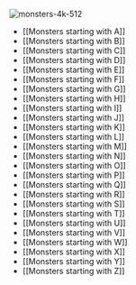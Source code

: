![monsters-4k-512](https://github.com/hyvanmielenpelit/GnollHack/assets/16661034/56927496-c9d8-4df3-8f5a-36913ee2b535)

- [[Monsters starting with A]]
- [[Monsters starting with B]]
- [[Monsters starting with C]]
- [[Monsters starting with D]]
- [[Monsters starting with E]]
- [[Monsters starting with F]]
- [[Monsters starting with G]]
- [[Monsters starting with H]]
- [[Monsters starting with I]]
- [[Monsters starting with J]]
- [[Monsters starting with K]]
- [[Monsters starting with L]]
- [[Monsters starting with M]]
- [[Monsters starting with N]]
- [[Monsters starting with O]]
- [[Monsters starting with P]]
- [[Monsters starting with Q]]
- [[Monsters starting with R]]
- [[Monsters starting with S]]
- [[Monsters starting with T]]
- [[Monsters starting with U]]
- [[Monsters starting with V]]
- [[Monsters starting with W]]
- [[Monsters starting with X]]
- [[Monsters starting with Y]]
- [[Monsters starting with Z]]
